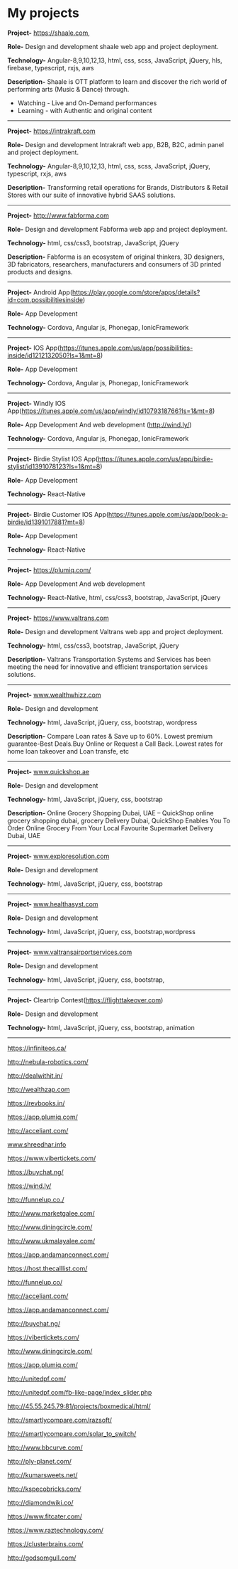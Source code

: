 # My projects

**Project-** https://shaale.com, 

**Role-** Design and development shaale web app and project deployment.

**Technology-** Angular-8,9,10,12,13, html, css, scss, JavaScript, jQuery, hls, firebase, typescript, rxjs, aws

**Description-** Shaale is OTT platform to learn and discover the rich world of performing arts (Music & Dance) through.
- Watching - Live and On-Demand performances
- Learning - with Authentic and original content
---

**Project-** https://intrakraft.com

**Role-** Design and development Intrakraft web app, B2B, B2C, admin panel and project deployment.

**Technology-** Angular-8,9,10,12,13, html, css, scss, JavaScript, jQuery, typescript, rxjs, aws

**Description-** Transforming retail operations for Brands, Distributors & Retail Stores with our suite of innovative hybrid SAAS solutions.

---

**Project-** http://www.fabforma.com

**Role-** Design and development Fabforma web app and project deployment.

**Technology-** html, css/css3, bootstrap, JavaScript, jQuery

**Description-** Fabforma is an ecosystem of original thinkers, 3D designers, 3D fabricators, researchers, manufacturers and consumers of 3D printed products and designs.

---

**Project-** Android App(https://play.google.com/store/apps/details?id=com.possibilitiesinside)

**Role-** App Development

**Technology-** Cordova, Angular js, Phonegap, IonicFramework

---

**Project-** IOS  App(https://itunes.apple.com/us/app/possibilities-inside/id1212132050?ls=1&mt=8)

**Role-** App Development

**Technology-** Cordova, Angular js, Phonegap, IonicFramework

---

**Project-** Windly IOS  App(https://itunes.apple.com/us/app/windly/id1079318766?ls=1&mt=8)

**Role-** App Development And web development (http://wind.ly/)

**Technology-** Cordova, Angular js, Phonegap, IonicFramework

---

**Project-** Birdie Stylist IOS  App(https://itunes.apple.com/us/app/birdie-stylist/id1391078123?ls=1&mt=8)

**Role-** App Development

**Technology-** React-Native

---

**Project-** Birdie Customer IOS  App(https://itunes.apple.com/us/app/book-a-birdie/id1391017881?mt=8)

**Role-** App Development

**Technology-** React-Native

---

**Project-** https://plumiq.com/

**Role-** App Development And web development

**Technology-** React-Native, html, css/css3, bootstrap, JavaScript, jQuery


---

**Project-** https://www.valtrans.com

**Role-** Design and development Valtrans web app and project deployment.

**Technology-** html, css/css3, bootstrap, JavaScript, jQuery

**Description-** Valtrans Transportation Systems and Services has been meeting the need for innovative and efficient transportation services solutions.

---

**Project-**  www.wealthwhizz.com

**Role-** Design and development

**Technology-** html, JavaScript, jQuery, css, bootstrap,  wordpress

**Description-** Compare Loan rates &amp; Save up to 60%. Lowest premium guarantee-Best Deals.Buy Online or Request a Call Back. Lowest rates for home loan takeover and Loan transfe, etc

---

**Project-** www.quickshop.ae

**Role-** Design and development

**Technology-** html, JavaScript, jQuery, css, bootstrap

**Description-** Online Grocery Shopping Dubai, UAE – QuickShop online grocery shopping dubai, grocery Delivery Dubai, QuickShop Enables You To Order Online Grocery From Your Local Favourite Supermarket Delivery Dubai, UAE

---

**Project-** www.exploresolution.com

**Role-** Design and development

**Technology-** html, JavaScript, jQuery, css, bootstrap

---

**Project-** www.healthasyst.com

**Role-** Design and development

**Technology-** html, JavaScript, jQuery, css, bootstrap,wordpress

---

**Project-** www.valtransairportservices.com

**Role-** Design and development

**Technology-** html, JavaScript, jQuery, css, bootstrap,

---

**Project-** Cleartrip Contest(https://flighttakeover.com)

**Role-** Design and development

**Technology-** html, JavaScript, jQuery, css, bootstrap, animation

---

https://infiniteos.ca/

http://nebula-robotics.com/

http://dealwithit.in/

http://wealthzap.com

https://revbooks.in/

https://app.plumiq.com/

http://acceliant.com/

www.shreedhar.info

https://www.vibertickets.com/

https://buychat.ng/

https://wind.ly/

http://funnelup.co./

http://www.marketgalee.com/

http://www.diningcircle.com/

http://www.ukmalayalee.com/

https://app.andamanconnect.com/

https://host.thecalllist.com/

http://funnelup.co/

http://acceliant.com/

https://app.andamanconnect.com/

http://buychat.ng/

https://vibertickets.com/

http://www.diningcircle.com/

https://app.plumiq.com/

http://unitedpf.com/

http://unitedpf.com/fb-like-page/index_slider.php

http://45.55.245.79:81/projects/boxmedical/html/

http://smartlycompare.com/razsoft/

http://smartlycompare.com/solar_to_switch/

http://www.bbcurve.com/

http://ply-planet.com/

http://kumarsweets.net/

http://kspecobricks.com/

http://diamondwiki.co/

https://www.fitcater.com/

https://www.raztechnology.com/

https://clusterbrains.com/

http://godsomgull.com/
